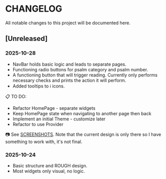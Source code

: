 # CHANGELOG

All notable changes to this project will be documented here.

## [Unreleased]

### 2025-10-28

- NavBar holds basic logic and leads to separate pages.
- Functioning radio buttons for psalm category and psalm number.
- A functioning button that will trigger reading. Currently only performs necessary checks and prints the action it will perform.
- Added tooltips to ℹ️ icons.

📋 TO DO:

- Refactor HomePage - separate widgets
- Keep HomePage state when navigating to another page then back
- Implement an initial Theme - customize later
- Refactor to use Provider

📷 See [SCREENSHOTS](screenshots/2025-10-28/). 
Note that the current design is only there so I have something to work with, it's not final.

### 2025-10-24

- Basic structure and ROUGH design.
- Most widgets only visual, no logic.